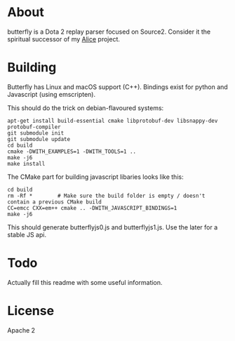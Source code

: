 About
=====

butterfly is a Dota 2 replay parser focused on Source2. Consider it the spiritual successor of my [Alice]() project.

Building
========

Butterfly has Linux and macOS support (C++). Bindings exist for python and Javascript (using emscripten).

This should do the trick on debian-flavoured systems:

    apt-get install build-essential cmake libprotobuf-dev libsnappy-dev protobuf-compiler
    git submodule init
    git submodule update
    cd build
    cmake -DWITH_EXAMPLES=1 -DWITH_TOOLS=1 ..
    make -j6
    make install

The CMake part for building javascript libaries looks like this:

    cd build
    rm -Rf *        # Make sure the build folder is empty / doesn't contain a previous CMake build
    CC=emcc CXX=em++ cmake .. -DWITH_JAVASCRIPT_BINDINGS=1
    make -j6

This should generate butterflyjs0.js and butterflyjs1.js. Use the later for a stable JS api.

Todo
====

Actually fill this readme with some useful information.

License
=======

Apache 2
